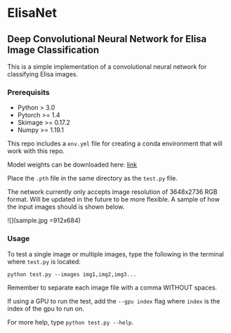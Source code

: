 # ElisaNet
## Deep Convolutional Neural Network for Elisa Image Classification

This is a simple implementation of a convolutional neural network for classifying Elisa images.

### Prerequisits
* Python > 3.0
* Pytorch >= 1.4
* Skimage >= 0.17.2
* Numpy >= 1.19.1

This repo includes a ```env.yml``` file for creating a conda environment that will work with this repo.

Model weights can be downloaded here: [link](https://drive.google.com/file/d/1wp-RO5Y-wBj8u-6TJJ8ia7669FEqL0Es/view?usp=sharing)

Place the ```.pth``` file in the same directory as the ```test.py``` file.

The network currently only accepts image resolution of 3648x2736 RGB format. Will be updated in the future to be more flexible. A sample of how the input images should is shown below.

![](sample.jpg =912x684)

### Usage
To test a single image or multiple images, type the following in the terminal where ```test.py``` is located:
```
python test.py --images img1,img2,img3...
```
Remember to separate each image file with a comma WITHOUT spaces.

If using a GPU to run the test, add the ```--gpu index``` flag where ```index``` is the index of the gpu to run on.

For more help, type ```python test.py --help```.
